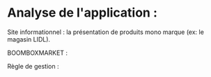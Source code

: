 # Analyse de l'application :
Site informationnel : la présentation de produits mono marque (ex: le magasin LIDL).

BOOMBOXMARKET :


Règle de gestion :
